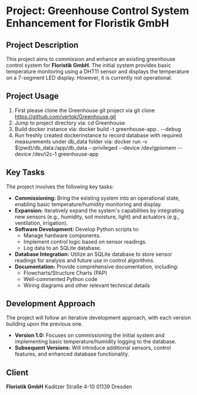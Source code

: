 # Project: Greenhouse Control System Enhancement for Floristik GmbH

## Project Description

This project aims to commission and enhance an existing greenhouse control system for **Floristik GmbH**. The initial system provides basic temperature monitoring using a DHT11 sensor and displays the temperature on a 7-segment LED display. However, it is currently not operational.

## Project Usage

1.  First please clone the Greenhouse git project via
    git clone https://github.com/vertok/Greenhouse.git
2.  Jump to project directory via:
    cd Greenhouse
3.  Build docker instance via:
    docker build -t greenhouse-app . --debug
4.  Run freshly created dockerinstance to record database with required measurements under db_data folder via:
    docker run -v $(pwd)/db_data:/app/db_data --privileged --device /dev/gpiomem --device /dev/i2c-1 greenhouse-app 

## Key Tasks

The project involves the following key tasks:

-   **Commissioning:** Bring the existing system into an operational state, enabling basic temperature/humidity monitoring and display.
-   **Expansion:** Iteratively expand the system's capabilities by integrating new sensors (e.g., humidity, soil moisture, light) and actuators (e.g., ventilation, irrigation).
-   **Software Development:** Develop Python scripts to:
    -   Manage hardware components.
    -   Implement control logic based on sensor readings.
    -   Log data to an SQLite database.
-   **Database Integration:** Utilize an SQLite database to store sensor readings for analysis and future use in control algorithms.
-   **Documentation:** Provide comprehensive documentation, including:
    -   Flowcharts/Structure Charts (PAP)
    -   Well-commented Python code
    -   Wiring diagrams and other relevant technical details

## Development Approach

The project will follow an iterative development approach, with each version building upon the previous one.

-   **Version 1.0:** Focuses on commissioning the initial system and implementing basic temperature/humidity logging to the database.
-   **Subsequent Versions:** Will introduce additional sensors, control features, and enhanced database functionality.

## Client

**Floristik GmbH**
Kaditzer Straße 4-10
01139 Dresden
